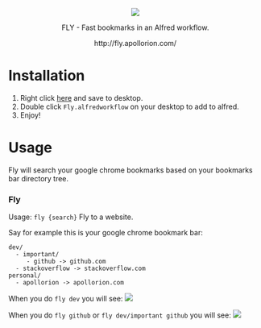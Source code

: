 <p align="center">
   <img src="https://github.com/Apollorion/fly/blob/master/icon.png?raw=true">
</p>
<p align="center">FLY - Fast bookmarks in an Alfred workflow.</p>
<p align="center">http://fly.apollorion.com/</p>

# Installation

1. Right click [here](https://github.com/Apollorion/fly/raw/master/Fly.alfredworkflow) and save to desktop.
2. Double click `Fly.alfredworkflow` on your desktop to add to alfred.
3. Enjoy!


# Usage

Fly will search your google chrome bookmarks based on your bookmarks bar directory tree.

### Fly
Usage: `fly {search}`
Fly to a website.

Say for example this is your google chrome bookmark bar:
```
dev/
  - important/
     - github -> github.com
  - stackoverflow -> stackoverflow.com
personal/
  - apollorion -> apollorion.com
```

When you do `fly dev` you will see:
<img src="https://github.com/Apollorion/fly/blob/master/search1.png?raw=true">

When you do `fly github` or `fly dev/important github` you will see:
<img src="https://github.com/Apollorion/fly/blob/master/search2.png?raw=true">
